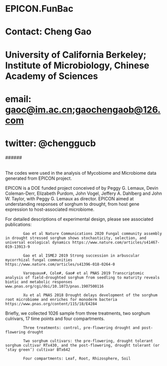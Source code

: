 # EPICON.FunBac
# Contact: Cheng Gao
# University of California Berkeley; Institute of Microbiology, Chinese Academy of Sciences
# email: gaoc@im.ac.cn;gaochengaob@126.com
# twitter: @chenggucb
######  ###### ########

The codes were used in the analysis of Mycobiome and Microbiome data generated from EPICON project.

EPICON is a DOE funded project conceived of by Peggy G. Lemaux, Devin Coleman-Derr, Elizabeth Purdom, John Vogel, Jeffery A. Dahlberg and John W. Taylor, with Peggy G. Lemaux as director. EPICON aimed at understanding responses of sorghum to drought, from host gene expression to host-associated microbiome.

For detailed descriptions of experimental design, please see associated publications:

            Gao et al Nature Communications 2020 Fungal community assembly in drought stressed sorghum shows stochasticity, selection, and universal ecological dynamics https://www.nature.com/articles/s41467-019-13913-9
      
            Gao et al ISMEJ 2019 Strong succession in arbuscular mycorrhizal fungal communities  https://www.nature.com/articles/s41396-018-0264-0 
            
            Varoquaux#, Cole#, Gao# et al PNAS 2019 Transcriptomic analysis of field-droughted sorghum from seedling to maturity reveals biotic and metabolic responses www.pnas.org/cgi/doi/10.1073/pnas.1907500116
            
            Xu et al PNAS 2018 Drought delays development of the sorghum root microbiome and enriches for monoderm bacteria  https://www.pnas.org/content/115/18/E4284



Briefly, we collected 1026 sample from three treatments, two sorghum culrivars, 17 time points and four compartments.

            Three treatments: control, pre-flowering drought and post-flowering drought
      
            Two sorghum cultivars: the pre-flowering, drought tolerant sorghum cultivar RTx430, and the post-flowering, drought tolerant (or ‘stay green’) cultivar BTx642
      
            Four compartments: Leaf, Root, Rhizosphere, Soil


